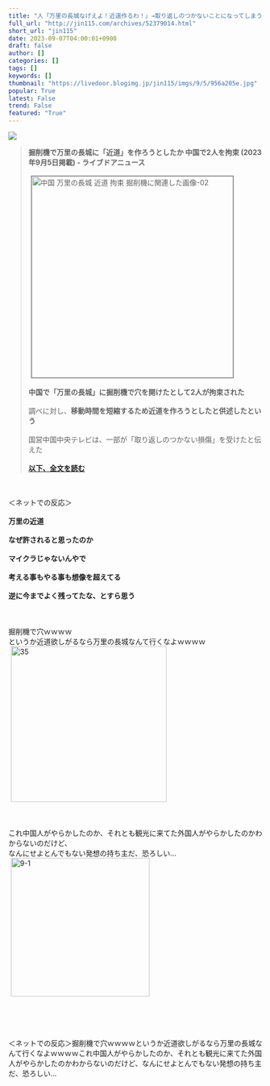 ```yaml
---
title: "人「万里の長城なげえよ！近道作るわ！」→取り返しのつかないことになってしまう… : オレ的ゲーム速報＠刃"
full_url: "http://jin115.com/archives/52379014.html"
short_url: "jin115"
date: 2023-09-07T04:00:01+0900
draft: false
author: []
categories: []
tags: []
keywords: []
thumbnail: "https://livedoor.blogimg.jp/jin115/imgs/9/5/956a205e.jpg"
popular: True
latest: False
trend: False
featured: "True"
---
```


![](https://livedoor.blogimg.jp/jin115/imgs/9/5/956a205e.jpg)

<div><a name="more"></a> <blockquote><b>掘削機で万里の長城に「近道」を作ろうとしたか 中国で2人を拘束 (2023年9月5日掲載) - ライブドアニュース</b><br> <br> <img src="https://livedoor.blogimg.jp/jin115/imgs/7/8/782be93c.png" width="400" border="1" hspace="5" class="pict" alt="中国 万里の長城 近道 拘束 掘削機に関連した画像-02"><br> <br> <b>中国で「万里の長城」に掘削機で穴を開けたとして2人が拘束された</b><br> <br> 調べに対し、<b>移動時間を短縮するため近道を作ろうとしたと供述したという</b><br> <br> 国営中国中央テレビは、一部が「取り返しのつかない損傷」を受けたと伝えた<br> <br> <a href="https://news.livedoor.com/topics/detail/24931953/" target="_blank"><b>以下、全文を読む</b></a></blockquote><br> <br> ＜ネットでの反応＞<br> <br> <b>万里の近道</b><br> <br> <b>なぜ許されると思ったのか</b><br> <br> <b>マイクラじゃないんやで</b><br> <br> <b>考える事もやる事も想像を超えてる</b><br> <br> <b>逆に今までよく残ってたな、とすら思う</b><br> <br> <br> <br> 掘削機で穴ｗｗｗｗ<br> というか近道欲しがるなら万里の長城なんて行くなよｗｗｗｗ<br> <img src="https://livedoor.blogimg.jp/jin115/imgs/e/9/e9dff707.gif" alt="35" width="309" border="0" hspace="5" class="pict"><br> <br> <br> <br> これ中国人がやらかしたのか、それとも観光に来てた外国人がやらかしたのかわからないのだけど、<br> なんにせよとんでもない発想の持ち主だ、恐ろしい…<br> <img src="https://livedoor.blogimg.jp/jin115/imgs/7/6/76d97d23.gif" alt="9-1" width="275" border="0" hspace="5" class="pict"><br> <br> <br> <br> <br> <p>＜ネットでの反応＞掘削機で穴ｗｗｗｗというか近道欲しがるなら万里の長城なんて行くなよｗｗｗｗこれ中国人がやらかしたのか、それとも観光に来てた外国人がやらかしたのかわからないのだけど、なんにせよとんでもない発想の持ち主だ、恐ろしい…</p></div>